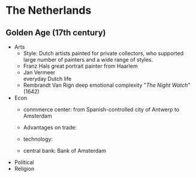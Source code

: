 

# The Netherlands
## Golden Age (17th century)

 - Arts
   - Style: Dutch artists painted for private collectors, who supported  large number of painters and a wide range of styles.
   - Franz Hals
     great portrait painter from Haarlem
   - Jan Vermeer  
     everyday Dutch life
   - Rembrandt Van Rign
    deep emotional complexity  "_The Night Watch_"(1642)
 - Econ
   - conmmerce center: from Spanish-controlled city of Antwerp to Amsterdam
   - Advantages on trade:
   
   - technology:
   - central bank: Bank of Amsterdam
 - Political
 - Religion
 

<!--stackedit_data:
eyJoaXN0b3J5IjpbLTE0MzMyNzgxOTQsNzMwOTk4MTE2XX0=
-->